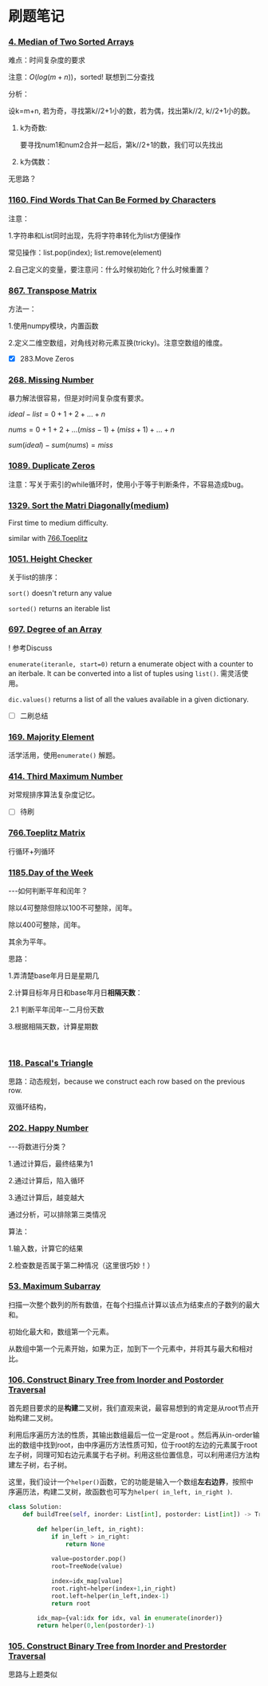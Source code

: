 # 刷题笔记

### [4. Median of Two Sorted Arrays](<https://leetcode.com/problems/median-of-two-sorted-arrays/>)

难点：时间复杂度的要求

注意：$O(log(m+n))$，sorted! 联想到二分查找

分析：

设k=m+n, 若为奇，寻找第k//2+1小的数，若为偶，找出第k//2, k//2+1小的数。

1. k为奇数:

   要寻找num1和num2合并一起后，第k//2+1的数，我们可以先找出

2. k为偶数：



无思路？



### [1160. Find Words That Can Be Formed by Characters](<https://leetcode.com/problems/find-words-that-can-be-formed-by-characters/>)

注意：

1.字符串和List同时出现，先将字符串转化为list方便操作

常见操作：list.pop(index); list.remove(element)

2.自己定义的变量，要注意问：什么时候初始化？什么时候重置？



### [867. Transpose Matrix](<https://leetcode.com/problems/transpose-matrix/>)

方法一：

1.使用numpy模块，内置函数

2.定义二维空数组，对角线对称元素互换(tricky)。注意空数组的维度。



- [x] 283.Move Zeros



### [268. Missing Number](<https://leetcode.com/problems/missing-number/>)

暴力解法很容易，但是对时间复杂度有要求。

$ideal-list=0+1+2+...+n$

$nums=0+1+2+...(miss-1)+(miss+1)+...+n$

$sum(ideal)-sum(nums)=miss$



### [1089. Duplicate Zeros](<https://leetcode.com/problems/duplicate-zeros/>)

注意：写关于索引的while循环时，使用小于等于判断条件，不容易造成bug。



### [1329. Sort the Matri Diagonally(medium)](<https://leetcode.com/problems/sort-the-matrix-diagonally/>)

First time to medium difficulty.

similar with [766.Toeplitz](Matrix)



### [1051. Height Checker](<https://leetcode.com/problems/height-checker/>)

关于list的排序：

`sort()` doesn't return any value

`sorted()` returns an iterable list



### [697. Degree of an Array](<https://leetcode.com/problems/degree-of-an-array/>)

! 参考Discuss

`enumerate(iteranle, start=0)` return a enumerate object with a counter to an iterbale. It can be converted into a list of tuples using `list()`. 需灵活使用。

`dic.values()` returns a list of all the values available in a given dictionary.

- [ ] 二刷总结



### [169. Majority Element](<https://leetcode.com/problems/majority-element/>)

活学活用，使用`enumerate()` 解题。



### [414. Third Maximum Number](<https://leetcode.com/problems/third-maximum-number/>)

对常规排序算法复杂度记忆。

- [ ] 待刷



### [766.Toeplitz Matrix](<https://leetcode.com/problems/toeplitz-matrix/>)

行循环+列循环



### [1185.Day of the Week](<https://leetcode.com/problems/day-of-the-week/>)

---如何判断平年和闰年？

除以4可整除但除以100不可整除，闰年。

除以400可整除，闰年。

其余为平年。



思路：

1.弄清楚base年月日是星期几

2.计算目标年月日和base年月日**相隔天数**：

​		2.1 判断平年闰年--二月份天数

3.根据相隔天数，计算星期数

​		



### [118. Pascal's Triangle](<https://leetcode.com/problems/pascals-triangle/>)



思路：动态规划，because we construct each row based on the previous row.

双循环结构，



### [202. Happy Number](<https://leetcode.com/problems/happy-number/>)



---将数进行分类？

1.通过计算后，最终结果为1

2.通过计算后，陷入循环

3.通过计算后，越变越大

通过分析，可以排除第三类情况



算法：

1.输入数，计算它的结果

2.检查数是否属于第二种情况（这里很巧妙！）



### [53. Maximum Subarray](<https://leetcode.com/problems/maximum-subarray/>)

扫描一次整个数列的所有数值，在每个扫描点计算以该点为结束点的子数列的最大和。

初始化最大和，数组第一个元素。

从数组中第一个元素开始，如果为正，加到下一个元素中，并将其与最大和相对比。



### [106. Construct Binary Tree from Inorder and Postorder Traversal](<https://leetcode.com/problems/construct-binary-tree-from-inorder-and-postorder-traversal/>)

首先题目要求的是**构建**二叉树，我们直观来说，最容易想到的肯定是从root节点开始构建二叉树。

利用后序遍历方法的性质，其输出数组最后一位一定是root 。然后再从in-order输出的数组中找到root，由中序遍历方法性质可知，位于root的左边的元素属于root左子树，同理可知右边元素属于右子树。利用这些位置信息，可以利用递归方法构建左子树，右子树。

这里，我们设计一个`helper()`函数，它的功能是输入一个数组**左右边界**，按照中序遍历法，构建二叉树，故函数也可写为`helper( in_left, in_right )`.

```python
class Solution:
    def buildTree(self, inorder: List[int], postorder: List[int]) -> TreeNode:
        
        def helper(in_left, in_right):
            if in_left > in_right:
                return None
            
            value=postorder.pop()
            root=TreeNode(value)
            
            index=idx_map[value]
            root.right=helper(index+1,in_right)
            root.left=helper(in_left,index-1)
            return root
        
        idx_map={val:idx for idx, val in enumerate(inorder)}
        return helper(0,len(postorder)-1) 
```



### [105. Construct Binary Tree from Inorder and Prestorder Traversal](<https://leetcode.com/problems/construct-binary-tree-from-preorder-and-inorder-traversal/>)

思路与上题类似

